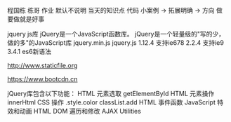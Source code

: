程国栋 栋哥 
作业 默认不说明 当天的知识点 代码 小案例 
-> 拓展明确 -> 方向
做要做就是好事



jquery
js库
jQuery是一个JavaScript函数库。
jQuery是一个轻量级的"写的少，做的多"的JavaScript库
jquery.min.js jquery.js
1.12.4  支持ie678
2.2.4   支持ie9
3.4.1 es6新语法

http://www.staticfile.org

https://www.bootcdn.cn


jQuery库包含以下功能：
HTML 元素选取 getElementById
HTML 元素操作  innerHtml
CSS 操作 .style.color classList.add
HTML 事件函数
JavaScript 特效和动画
HTML DOM 遍历和修改
AJAX
Utilities




